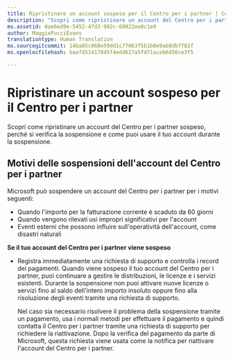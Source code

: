 ```yaml
---
title: Ripristinare un account sospeso per il Centro per i partner | Centro
description: "Scopri come ripristinare un account del Centro per i partner sospeso, perché si verifica la sospensione e come puoi usare il tuo account durante la sospensione."
ms.assetid: 0ae6ed9e-5452-47d3-992c-69922ee0c1e9
author: MaggiePucciEvans
translationtype: Human Translation
ms.sourcegitcommit: 14ba85c868e59dd1c77063f5b1b0e9ab8db7f82f
ms.openlocfilehash: baafd51417845f4edd627a5fd71aceb6456ce3f5

---
```


# Ripristinare un account sospeso per il Centro per i partner


Scopri come ripristinare un account del Centro per i partner sospeso, perché si verifica la sospensione e come puoi usare il tuo account durante la sospensione.

## <a href="" id="suspendedpartnercenteraccounts"></a>Motivi delle sospensioni dell'account del Centro per i partner


Microsoft può sospendere un account del Centro per i partner per i motivi seguenti:

-   Quando l'importo per la fatturazione corrente è scaduto da 60 giorni
-   Quando vengono rilevati usi impropri significativi per l'account
-   Eventi esterni che possono influire sull'operatività dell'account, come disastri naturali

**Se il tuo account del Centro per i partner viene sospeso**

-   Registra immediatamente una richiesta di supporto e controlla i record dei pagamenti. Quando viene sospeso il tuo account del Centro per i partner, puoi continuare a gestire le distribuzioni, le licenze e i servizi esistenti. Durante la sospensione non puoi attivare nuove licenze o servizi fino al saldo dell'intero importo insoluto oppure fino alla risoluzione degli eventi tramite una richiesta di supporto.

    Nel caso sia necessario risolvere il problema della sospensione tramite un pagamento, usa i normali metodi per effettuare il pagamento e quindi contatta il Centro per i partner tramite una richiesta di supporto per richiedere la riattivazione. Dopo la verifica del pagamento da parte di Microsoft, questa richiesta viene usata come la notifica per riattivare l'account del Centro per i partner.

 

 






<!--HONumber=Nov16_HO4-->



